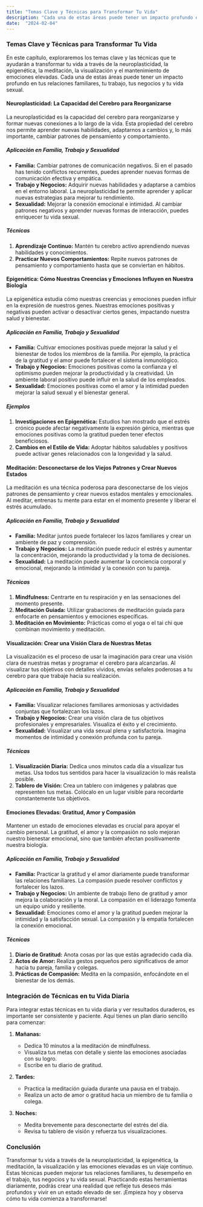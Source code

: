 ```yaml
---
title: "Temas Clave y Técnicas para Transformar Tu Vida"
description: "Cada una de estas áreas puede tener un impacto profundo en tus relaciones familiares, tu trabajo, tus negocios y tu vida sexual."
date:  "2024-02-04"
---
```

### Temas Clave y Técnicas para Transformar Tu Vida

En este capítulo, exploraremos los temas clave y las técnicas que te ayudarán a transformar tu vida a través de la neuroplasticidad, la epigenética, la meditación, la visualización y el mantenimiento de emociones elevadas. Cada una de estas áreas puede tener un impacto profundo en tus relaciones familiares, tu trabajo, tus negocios y tu vida sexual.

#### Neuroplasticidad: La Capacidad del Cerebro para Reorganizarse

La neuroplasticidad es la capacidad del cerebro para reorganizarse y formar nuevas conexiones a lo largo de la vida. Esta propiedad del cerebro nos permite aprender nuevas habilidades, adaptarnos a cambios y, lo más importante, cambiar patrones de pensamiento y comportamiento.

##### Aplicación en Familia, Trabajo y Sexualidad
- **Familia:** Cambiar patrones de comunicación negativos. Si en el pasado has tenido conflictos recurrentes, puedes aprender nuevas formas de comunicación efectiva y empática.
- **Trabajo y Negocios:** Adquirir nuevas habilidades y adaptarse a cambios en el entorno laboral. La neuroplasticidad te permite aprender y aplicar nuevas estrategias para mejorar tu rendimiento.
- **Sexualidad:** Mejorar la conexión emocional e intimidad. Al cambiar patrones negativos y aprender nuevas formas de interacción, puedes enriquecer tu vida sexual.

##### Técnicas
1. **Aprendizaje Continuo:** Mantén tu cerebro activo aprendiendo nuevas habilidades y conocimientos.
2. **Practicar Nuevos Comportamientos:** Repite nuevos patrones de pensamiento y comportamiento hasta que se conviertan en hábitos.

#### Epigenética: Cómo Nuestras Creencias y Emociones Influyen en Nuestra Biología

La epigenética estudia cómo nuestras creencias y emociones pueden influir en la expresión de nuestros genes. Nuestras emociones positivas y negativas pueden activar o desactivar ciertos genes, impactando nuestra salud y bienestar.

##### Aplicación en Familia, Trabajo y Sexualidad
- **Familia:** Cultivar emociones positivas puede mejorar la salud y el bienestar de todos los miembros de la familia. Por ejemplo, la práctica de la gratitud y el amor puede fortalecer el sistema inmunológico.
- **Trabajo y Negocios:** Emociones positivas como la confianza y el optimismo pueden mejorar la productividad y la creatividad. Un ambiente laboral positivo puede influir en la salud de los empleados.
- **Sexualidad:** Emociones positivas como el amor y la intimidad pueden mejorar la salud sexual y el bienestar general.

##### Ejemplos
1. **Investigaciones en Epigenética:** Estudios han mostrado que el estrés crónico puede afectar negativamente la expresión génica, mientras que emociones positivas como la gratitud pueden tener efectos beneficiosos.
2. **Cambios en el Estilo de Vida:** Adoptar hábitos saludables y positivos puede activar genes relacionados con la longevidad y la salud.

#### Meditación: Desconectarse de los Viejos Patrones y Crear Nuevos Estados

La meditación es una técnica poderosa para desconectarse de los viejos patrones de pensamiento y crear nuevos estados mentales y emocionales. Al meditar, entrenas tu mente para estar en el momento presente y liberar el estrés acumulado.

##### Aplicación en Familia, Trabajo y Sexualidad
- **Familia:** Meditar juntos puede fortalecer los lazos familiares y crear un ambiente de paz y comprensión.
- **Trabajo y Negocios:** La meditación puede reducir el estrés y aumentar la concentración, mejorando la productividad y la toma de decisiones.
- **Sexualidad:** La meditación puede aumentar la conciencia corporal y emocional, mejorando la intimidad y la conexión con tu pareja.

##### Técnicas
1. **Mindfulness:** Centrarte en tu respiración y en las sensaciones del momento presente.
2. **Meditación Guiada:** Utilizar grabaciones de meditación guiada para enfocarte en pensamientos y emociones específicas.
3. **Meditación en Movimiento:** Prácticas como el yoga o el tai chi que combinan movimiento y meditación.

#### Visualización: Crear una Visión Clara de Nuestras Metas

La visualización es el proceso de usar la imaginación para crear una visión clara de nuestras metas y programar el cerebro para alcanzarlas. Al visualizar tus objetivos con detalles vívidos, envías señales poderosas a tu cerebro para que trabaje hacia su realización.

##### Aplicación en Familia, Trabajo y Sexualidad
- **Familia:** Visualizar relaciones familiares armoniosas y actividades conjuntas que fortalezcan los lazos.
- **Trabajo y Negocios:** Crear una visión clara de tus objetivos profesionales y empresariales. Visualiza el éxito y el crecimiento.
- **Sexualidad:** Visualizar una vida sexual plena y satisfactoria. Imagina momentos de intimidad y conexión profunda con tu pareja.

##### Técnicas
1. **Visualización Diaria:** Dedica unos minutos cada día a visualizar tus metas. Usa todos tus sentidos para hacer la visualización lo más realista posible.
2. **Tablero de Visión:** Crea un tablero con imágenes y palabras que representen tus metas. Colócalo en un lugar visible para recordarte constantemente tus objetivos.

#### Emociones Elevadas: Gratitud, Amor y Compasión

Mantener un estado de emociones elevadas es crucial para apoyar el cambio personal. La gratitud, el amor y la compasión no solo mejoran nuestro bienestar emocional, sino que también afectan positivamente nuestra biología.

##### Aplicación en Familia, Trabajo y Sexualidad
- **Familia:** Practicar la gratitud y el amor diariamente puede transformar las relaciones familiares. La compasión puede resolver conflictos y fortalecer los lazos.
- **Trabajo y Negocios:** Un ambiente de trabajo lleno de gratitud y amor mejora la colaboración y la moral. La compasión en el liderazgo fomenta un equipo unido y resiliente.
- **Sexualidad:** Emociones como el amor y la gratitud pueden mejorar la intimidad y la satisfacción sexual. La compasión y la empatía fortalecen la conexión emocional.

##### Técnicas
1. **Diario de Gratitud:** Anota cosas por las que estás agradecido cada día.
2. **Actos de Amor:** Realiza gestos pequeños pero significativos de amor hacia tu pareja, familia y colegas.
3. **Prácticas de Compasión:** Medita en la compasión, enfocándote en el bienestar de los demás.

### Integración de Técnicas en tu Vida Diaria

Para integrar estas técnicas en tu vida diaria y ver resultados duraderos, es importante ser consistente y paciente. Aquí tienes un plan diario sencillo para comenzar:

1. **Mañanas:**
   - Dedica 10 minutos a la meditación de mindfulness.
   - Visualiza tus metas con detalle y siente las emociones asociadas con su logro.
   - Escribe en tu diario de gratitud.

2. **Tardes:**
   - Practica la meditación guiada durante una pausa en el trabajo.
   - Realiza un acto de amor o gratitud hacia un miembro de tu familia o colega.

3. **Noches:**
   - Medita brevemente para desconectarte del estrés del día.
   - Revisa tu tablero de visión y refuerza tus visualizaciones.

### Conclusión

Transformar tu vida a través de la neuroplasticidad, la epigenética, la meditación, la visualización y las emociones elevadas es un viaje continuo. Estas técnicas pueden mejorar tus relaciones familiares, tu desempeño en el trabajo, tus negocios y tu vida sexual. Practicando estas herramientas diariamente, podrás crear una realidad que refleje tus deseos más profundos y vivir en un estado elevado de ser. ¡Empieza hoy y observa cómo tu vida comienza a transformarse!